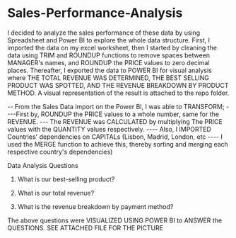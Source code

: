 # Sales-Performance-Analysis
I decided to analyze the sales performance of these data by using Spreadsheet and Power BI to explore the whole data structure. First, I imported the data on my excel worksheet, then I started by cleaning the data using TRIM and ROUNDUP functions to remove spaces between MANAGER's names, and ROUNDUP the PRICE values to zero decimal places.
Thereafter, I exported the data to POWER BI for visual analysis where THE TOTAL REVENUE WAS DETERMINED, THE BEST SELLING PRODUCT WAS SPOTTED, AND THE REVENUE BREAKDOWN BY PRODUCT METHOD. A visual representation of the result is attached to the repo folder.

-- From the Sales Data import on the Power BI, I was able to TRANSFORM;
----First by, ROUNDUP the PRICE values to a whole number, same for the REVENUE.
--- The REVENUE was CALCULATED by multiplying The PRICE values with the QUANTITY values respectively.
---- Also, I IMPORTED Countries' dependencies on CAPITALs (Lisbon, Madrid, London, etc
---- I used the MERGE function to achieve this, thereby sorting and merging each respective country's dependencies)


Data Analysis Questions

1) What is our best-selling product?

2) What is our total revenue?

3) What is the revenue breakdown by payment method?

The above questions were VISUALIZED USING POWER BI to ANSWER the QUESTIONS.
SEE ATTACHED FILE FOR THE PICTURE

